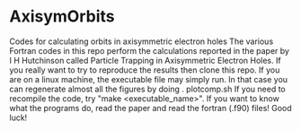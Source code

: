 # AxisymOrbits
Codes for calculating orbits in axisymmetric electron holes
The various Fortran codes in this repo perform the calculations reported in the paper by I H Hutchinson called
Particle Trapping in Axisymmetric Electron Holes. 
If you really want to try to reproduce the results then clone this repo. If you are on a linux machine, the
executable file may simply run. In that case you can regenerate almost all the figures by doing . plotcomp.sh
If you need to recompile the code, try "make <executable_name>". If you want to know what the programs do, 
read the paper and read the fortran (.f90) files! Good luck!
